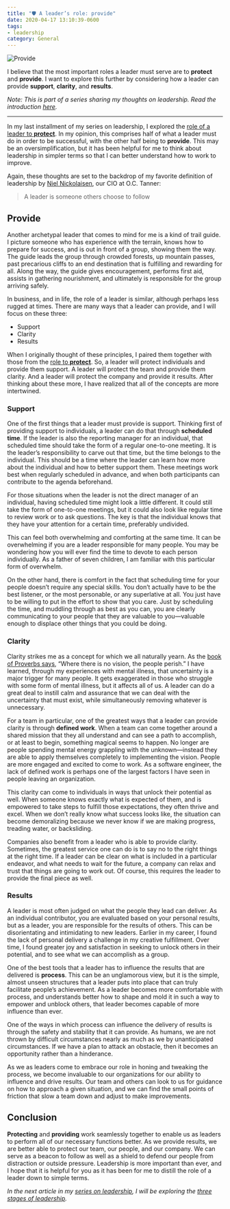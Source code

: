```yaml
---
title: "🛡 A leader’s role: provide"
date: 2020-04-17 13:10:39-0600
tags:
- leadership
category: General
---
```


![Provide](https://media.bennorris.org/images/bennorris/uploads/2020/4b4fadf9a0.jpg)

I believe that the most important roles a leader must serve are to **protect** and **provide**. I want to explore this further by considering how a leader can provide **support**, **clarity**, and **results**.

*Note: This is part of a series sharing my thoughts on leadership. Read the introduction [here](/2020/04/13/thoughts-on-leadership).*

***

In my last installment of my series on leadership, I explored the [role of a leader to **protect**](https://www.bennorris.org/2020/04/15/a-leaders-role-protect). In my opinion, this comprises half of what a leader must do in order to be successful, with the other half being to **provide**. This may be an oversimplification, but it has been helpful for me to think about leadership in simpler terms so that I can better understand how to work to improve.

Again, these thoughts are set to the backdrop of my favorite definition of leadership by [Niel Nickolaisen](https://www.linkedin.com/in/nielnickolaisen), our CIO at O.C. Tanner:

> A leader is someone others choose to follow

## Provide

Another archetypal leader that comes to mind for me is a kind of trail guide. I picture someone who has experience with the terrain, knows how to prepare for success, and is out in front of a group, showing them the way. The guide leads the group through crowded forests, up mountain passes, past precarious cliffs to an end destination that is fulfilling and rewarding for all. Along the way, the guide gives encouragement, performs first aid, assists in gathering nourishment, and ultimately is responsible for the group arriving safely.

In business, and in life, the role of a leader is similar, although perhaps less rugged at times. There are many ways that a leader can provide, and I will focus on these three:

- Support
- Clarity
- Results

When I originally thought of these principles, I paired them together with those from the [role to **protect**](https://www.bennorris.org/2020/04/15/a-leaders-role-protect). So, a leader will protect individuals and provide them support. A leader will protect the team and provide them clarity. And a leader will protect the company and provide it results. After thinking about these more, I have realized that all of the concepts are more intertwined.

### Support

One of the first things that a leader must provide is support. Thinking first of providing support to individuals, a leader can do that through **scheduled time**. If the leader is also the reporting manager for an individual, that scheduled time should take the form of a regular one-to-one meeting. It is the leader’s responsibility to carve out that time, but the time belongs to the individual. This should be a time where the leader can learn how more about the individual and how to better support them. These meetings work best when regularly scheduled in advance, and when both participants can contribute to the agenda beforehand.

For those situations when the leader is not the direct manager of an individual, having scheduled time might look a little different. It could still take the form of one-to-one meetings, but it could also look like regular time to review work or to ask questions. The key is that the individual knows that they have your attention for a certain time, preferably undivided.

This can feel both overwhelming and comforting at the same time. It can be overwhelming if you are a leader responsible for many people. You may be wondering how you will ever find the time to devote to each person individually. As a father of seven children, I am familiar with this particular form of overwhelm.

On the other hand, there is comfort in the fact that scheduling time for your people doesn’t require any special skills. You don’t actually have to be the best listener, or the most personable, or any superlative at all. You just have to be willing to put in the effort to show that you care. Just by scheduling the time, and muddling through as best as you can, you are clearly communicating to your people that they are valuable to you—valuable enough to displace other things that you could be doing.


### Clarity

Clarity strikes me as a concept for which we all naturally yearn. As the [book of Proverbs says](https://www.churchofjesuschrist.org/study/scriptures/ot/prov/29.18?lang=eng&clang=eng#p17), “Where there is no vision, the people perish.” I have learned, through my experiences with mental illness, that uncertainty is a major trigger for many people. It gets exaggerated in those who struggle with some form of mental illness, but it affects all of us. A leader can do a great deal to instill calm and assurance that we can deal with the uncertainty that must exist, while simultaneously removing whatever is unnecessary.

For a team in particular, one of the greatest ways that a leader can provide clarity is through **defined work**. When a team can come together around a shared mission that they all understand and can see a path to accomplish, or at least to begin, something magical seems to happen. No longer are people spending mental energy grappling with the unknown—instead they are able to apply themselves completely to implementing the vision. People are more engaged and excited to come to work. As a software engineer, the lack of defined work is perhaps one of the largest factors I have seen in people leaving an organization.

This clarity can come to individuals in ways that unlock their potential as well. When someone knows exactly what is expected of them, and is empowered to take steps to fulfill those expectations, they often thrive and excel. When we don’t really know what success looks like, the situation can become demoralizing because we never know if we are making progress, treading water, or backsliding.

Companies also benefit from a leader who is able to provide clarity. Sometimes, the greatest service one can do is to say no to the right things at the right time. If a leader can be clear on what is included in a particular endeavor, and what needs to wait for the future, a company can relax and trust that things are going to work out. Of course, this requires the leader to provide the final piece as well.


### Results

A leader is most often judged on what the people they lead can deliver. As an individual contributor, you are evaluated based on your personal results, but as a leader, you are responsible for the results of others. This can be disorientating and intimidating to new leaders. Earlier in my career, I found the lack of personal delivery a challenge in my creative fulfillment. Over time, I found greater joy and satisfaction in seeking to unlock others in their potential, and to see what we can accomplish as a group.

One of the best tools that a leader has to influence the results that are delivered is **process**. This can be an unglamorous view, but it is the simple, almost unseen structures that a leader puts into place that can truly facilitate people’s achievement. As a leader becomes more comfortable with process, and understands better how to shape and mold it in such a way to empower and unblock others, that leader becomes capable of more influence than ever.

One of the ways in which process can influence the delivery of results is through the safety and stability that it can provide. As humans, we are not thrown by difficult circumstances nearly as much as we by unanticipated circumstances. If we have a plan to attack an obstacle, then it becomes an opportunity rather than a hinderance.

As we as leaders come to embrace our role in honing and tweaking the process, we become invaluable to our organizations for our ability to influence and drive results. Our team and others can look to us for guidance on how to approach a given situation, and we can find the small points of friction that slow a team down and adjust to make improvements.


## Conclusion

**Protecting** and **providing** work seamlessly together to enable us as leaders to perform all of our necessary functions better. As we provide results, we are better able to protect our team, our people, and our company. We can serve as a beacon to follow as well as a shield to defend our people from distraction or outside pressure. Leadership is more important than ever, and I hope that it is helpful for you as it has been for me to distill the role of a leader down to simple terms.

_In the next article in my [series on leadership](https://www.bennorris.org/2020/04/13/thoughts-on-leadership), I will be exploring the [three stages of leadership](https://www.bennorris.org/2020/04/21/stages-of-leadership)._